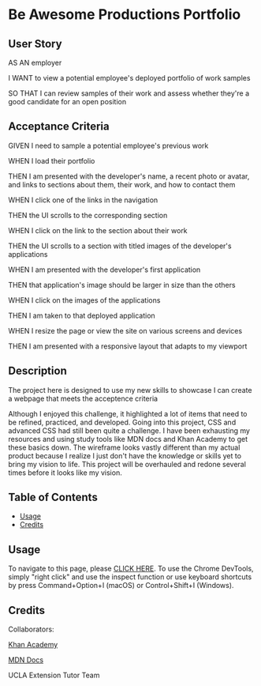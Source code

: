 # Be Awesome Productions Portfolio

## User Story
AS AN employer

I WANT to view a potential employee's deployed portfolio of work samples

SO THAT I can review samples of their work and assess whether they're a good candidate for an open position

## Acceptance Criteria
GIVEN I need to sample a potential employee's previous work

WHEN I load their portfolio

THEN I am presented with the developer's name, a recent photo or avatar, and links to sections about them, their work, and how to contact them

WHEN I click one of the links in the navigation

THEN the UI scrolls to the corresponding section

WHEN I click on the link to the section about their work

THEN the UI scrolls to a section with titled images of the developer's applications

WHEN I am presented with the developer's first application

THEN that application's image should be larger in size than the others

WHEN I click on the images of the applications

THEN I am taken to that deployed application

WHEN I resize the page or view the site on various screens and devices

THEN I am presented with a responsive layout that adapts to my viewport


## Description

The project here is designed to use my new skills to showcase I can create a webpage that meets the acceptence criteria

Although I enjoyed this challenge, it highlighted a lot of items that need to be refined, practiced, and developed.  Going into this project, CSS and advanced CSS had still been quite a challenge. I have been exhausting my resources and using study tools like MDN docs and Khan Academy to get these basics down.  The wireframe looks vastly different than my actual product because I realize I just don't have the knowledge or skills yet to bring my vision to life.  This project will be overhauled and redone several times before it looks like my vision.

## Table of Contents 

- [Usage](#usage)
- [Credits](#credits)

## Usage

To navigate to this page, please [CLICK HERE](https://tygosley.github.io/professional-portfolio-first-take/).  To use the Chrome DevTools, simply "right click" and use the inspect function or use keyboard shortcuts by press Command+Option+I (macOS) or Control+Shift+I (Windows).
  
## Credits

Collaborators:

[Khan Academy](https://www.khanacademy.org/)

[MDN Docs](https://developer.mozilla.org/en-US/)

UCLA Extension Tutor Team
